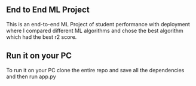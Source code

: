 ## End to End ML Project

This is an end-to-end ML Project of student performance with deployment where I compared different ML algorithms and chose the best algorithm which had the best r2 score. 

## Run it on your PC

To run it on your PC clone the entire repo and save all the dependencies and then run app.py
